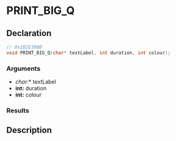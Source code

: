 # PRINT_BIG_Q

## Declaration
```cpp
// 0x2B2E39BB
void PRINT_BIG_Q(char* textLabel, int duration, int colour);
```

### Arguments
- **char*:** textLabel
- **int:** duration
- **int:** colour

### Results

## Description
